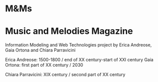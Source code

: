 # M&Ms
# Music and Melodies Magazine

Information Modeling and Web Technologies project by Erica Andreose, Gaia Ortona and Chiara Parravicini

Erica Andreose: 1500-1800 / end of XX century-start of XXI century
Gaia Ortona: first part of XX century / 2030

Chiara Parravicini: XIX century / second part of XX century
